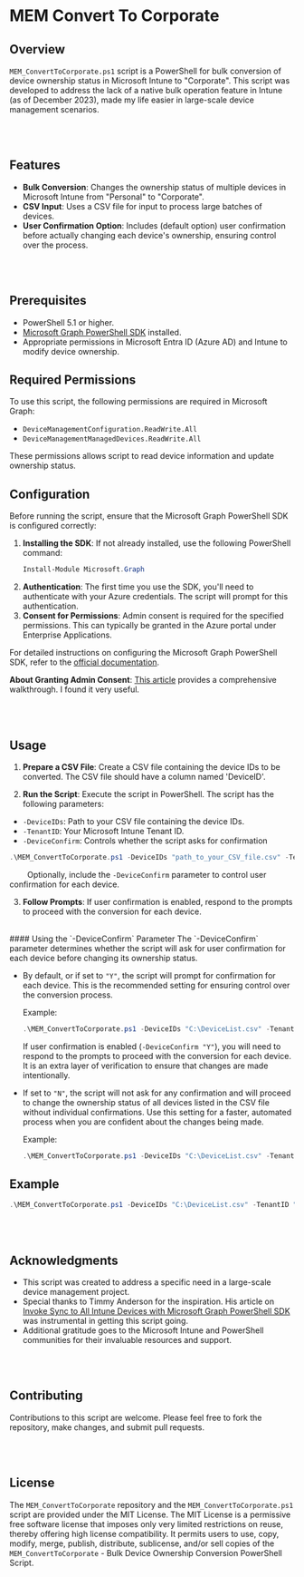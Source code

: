 # MEM Convert To Corporate

## Overview
`MEM_ConvertToCorporate.ps1` script is a PowerShell for bulk conversion of device ownership status in Microsoft Intune to "Corporate". This script was developed to address the lack of a native bulk operation feature in Intune (as of December 2023), made my life easier in large-scale device management scenarios.

<br><br>
## Features
- **Bulk Conversion**: Changes the ownership status of multiple devices in Microsoft Intune from "Personal" to "Corporate".
- **CSV Input**: Uses a CSV file for input to process large batches of devices.
- **User Confirmation Option**: Includes (default option) user confirmation before actually changing each device's ownership, ensuring control over the process.

<br><br>
## Prerequisites
- PowerShell 5.1 or higher.
- [Microsoft Graph PowerShell SDK](https://docs.microsoft.com/en-us/graph/powershell/installation) installed.
- Appropriate permissions in Microsoft Entra ID (Azure AD) and Intune to modify device ownership.

## Required Permissions
To use this script, the following permissions are required in Microsoft Graph:
- `DeviceManagementConfiguration.ReadWrite.All`
- `DeviceManagementManagedDevices.ReadWrite.All`

These permissions allows script to read device information and update ownership status.

## Configuration
Before running the script, ensure that the Microsoft Graph PowerShell SDK is configured correctly:
1. **Installing the SDK**: If not already installed, use the following PowerShell command:
   ```powershell
   Install-Module Microsoft.Graph
   ```
2. **Authentication**: The first time you use the SDK, you'll need to authenticate with your Azure credentials. The script will prompt for this authentication.
3. **Consent for Permissions**: Admin consent is required for the specified permissions. This can typically be granted in the Azure portal under Enterprise Applications.

For detailed instructions on configuring the Microsoft Graph PowerShell SDK, refer to the [official documentation](https://docs.microsoft.com/en-us/graph/powershell/installation).

**About Granting Admin Consent**: [This article](https://www.easy365manager.com/microsoft-graph-powershell-admin-consent/) provides a comprehensive walkthrough. I found it very useful.

<br><br>
## Usage

1. **Prepare a CSV File**: Create a CSV file containing the device IDs to be converted. The CSV file should have a column named 'DeviceID'. 

2. **Run the Script**: Execute the script in PowerShell. The script has the following parameters:

  - `-DeviceIDs`: Path to your CSV file containing the device IDs.
  - `-TenantID`: Your Microsoft Intune Tenant ID.
  - `-DeviceConfirm`: Controls whether the script asks for confirmation

   ```powershell
   .\MEM_ConvertToCorporate.ps1 -DeviceIDs "path_to_your_CSV_file.csv" -TenantID "your_tenant_id"
   ```
   &nbsp;&nbsp;&nbsp;&nbsp;&nbsp;&nbsp;&nbsp;&nbsp;Optionally, include the `-DeviceConfirm` parameter to control user confirmation for each device.

3. **Follow Prompts**: If user confirmation is enabled, respond to the prompts to proceed with the conversion for each device.

<br>
#### Using the `-DeviceConfirm` Parameter
The `-DeviceConfirm` parameter determines whether the script will ask for user confirmation for each device before changing its ownership status.

- By default, or if set to `"Y"`, the script will prompt for confirmation for each device. This is the recommended setting for ensuring control over the conversion process.
  
  Example:
  ```powershell
  .\MEM_ConvertToCorporate.ps1 -DeviceIDs "C:\DeviceList.csv" -TenantID "your_tenant_id" -DeviceConfirm "Y"
  ```
  If user confirmation is enabled (`-DeviceConfirm "Y"`), you will need to respond to the prompts to proceed with the conversion for each device. It is an extra layer of verification to ensure that changes are made intentionally.


- If set to `"N"`, the script will not ask for any confirmation and will proceed to change the ownership status of all devices listed in the CSV file without individual confirmations. Use this setting for a faster, automated process when you are confident about the changes being made.

  Example:
  ```powershell
  .\MEM_ConvertToCorporate.ps1 -DeviceIDs "C:\DeviceList.csv" -TenantID "your_tenant_id" -DeviceConfirm "N"
  ```


## Example
```powershell
.\MEM_ConvertToCorporate.ps1 -DeviceIDs "C:\DeviceList.csv" -TenantID "12345678-1234-1234-1234-1234567890ab" -DeviceConfirm "Y"
```

<br><br>
## Acknowledgments
- This script was created to address a specific need in a large-scale device management project.
- Special thanks to Timmy Anderson for the inspiration. His article on [Invoke Sync to All Intune Devices with Microsoft Graph PowerShell SDK](https://timmyit.com/2023/10/23/invoke-sync-to-all-intune-devices-with-microsoft-graph-powershell-sdk/) was instrumental in getting this script going.
- Additional gratitude goes to the Microsoft Intune and PowerShell communities for their invaluable resources and support.

<br><br>
## Contributing
Contributions to this script are welcome. Please feel free to fork the repository, make changes, and submit pull requests.

<br><br>
## License
The `MEM_ConvertToCorporate` repository and the `MEM_ConvertToCorporate.ps1` script are provided under the MIT License. The MIT License is a permissive free software license that imposes only very limited restrictions on reuse, thereby offering high license compatibility. It permits users to use, copy, modify, merge, publish, distribute, sublicense, and/or sell copies of the `MEM_ConvertToCorporate` - Bulk Device Ownership Conversion PowerShell Script.

